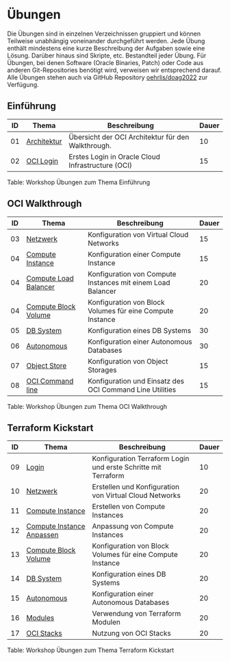 <!-- markdownlint-disable MD025 -->
<!-- markdownlint-disable MD051 -->
<!-- markdownlint-configure-file { "MD013": { "tables": false } } -->
# Übungen

Die Übungen sind in einzelnen Verzeichnissen gruppiert und können Teilweise
unabhängig voneinander durchgeführt werden. Jede Übung enthält mindestens eine kurze
Beschreibung der Aufgaben sowie eine Lösung. Darüber hinaus sind Skripte, etc.
Bestandteil jeder Übung. Für Übungen, bei denen Software (Oracle Binaries, Patch)
oder Code aus anderen Git-Repositories benötigt wird, verweisen wir entsprechend
darauf. Alle Übungen stehen auch via GitHub Repository
[oehrlis/doag2022](https://github.com/oehrlis/doag2022) zur Verfügung.

## Einführung

| ID | Thema                                    | Beschreibung                                             | Dauer |
|----|------------------------------------------|----------------------------------------------------------|-------|
| 01 | [Architektur](#architektur)              | Übersicht der OCI Architektur für den Walkthrough.       | 10    |
| 02 | [OCI Login](#oci-konsole-login)          | Erstes Login in Oracle Cloud Infrastructure (OCI)        | 15    |

Table: Workshop Übungen zum Thema Einführung

## OCI Walkthrough

| ID | Thema                                                         | Beschreibung                                                | Dauer |
|----|---------------------------------------------------------------|-------------------------------------------------------------|-------|
| 03 | [Netzwerk](#vcn-basics)                                       | Konfiguration von Virtual Cloud Networks                    | 15    |
| 04 | [Compute Instance](#simple-compute-instance)                  | Konfiguration einer Compute Instance                        | 15    |
| 04 | [Compute Load Balancer](#compute-instances-mit-load-balancer) | Konfiguration von Compute Instances mit einem Load Balancer | 20    |
| 04 | [Compute Block Volume](#compute-instance-mit-block-volume)    | Konfiguration von Block Volumes für eine Compute Instance   | 20    |
| 05 | [DB System](#database-system)                                 | Konfiguration eines DB Systems                              | 30    |
| 06 | [Autonomous](#autonomous-database)                            | Konfiguration einer Autonomous Databases                    | 30    |
| 07 | [Object Store](#object-storage)                               | Konfiguration von Object Storages                           | 15    |
| 08 | [OCI Command line](#oci-command-line-interface)               | Konfiguration und Einsatz des OCI Command Line Utilities    | 15    |

Table: Workshop Übungen zum Thema OCI Walkthrough

## Terraform Kickstart

| ID | Thema                                                   | Beschreibung                                                   | Dauer |
|----|---------------------------------------------------------|----------------------------------------------------------------|-------|
| 09 | [Login](#terraform-konfiguration)                       | Konfiguration Terraform Login und erste Schritte mit Terraform | 10    |
| 10 | [Netzwerk](#terraform-netzwerk-konfiguration)           | Erstellen und Konfiguration von Virtual Cloud Networks         | 20    |
| 11 | [Compute Instance](#compute-instance-mit-terraform)     | Erstellen von Compute Instances                                | 20    |
| 12 | [Compute Instance Anpassen](#compute-instance-anpassen) | Anpassung von Compute Instances                                | 20    |
| 13 | [Compute Block Volume](#block-volume-mit-terraform)     | Konfiguration von Block Volumes für eine Compute Instance      | 20    |
| 14 | [DB System](#block-volume-mit-terraform)                | Konfiguration eines DB Systems                                 | 20    |
| 15 | [Autonomous](#autonomous-database-mit-terraform)        | Konfiguration einer Autonomous Databases                       | 20    |
| 16 | [Modules](#terraform-module)                            | Verwendung von Terraform Modulen                               | 20    |
| 17 | [OCI Stacks](#oci-stacks)                               | Nutzung von OCI Stacks                                         | 20    |

Table: Workshop Übungen zum Thema Terraform Kickstart
